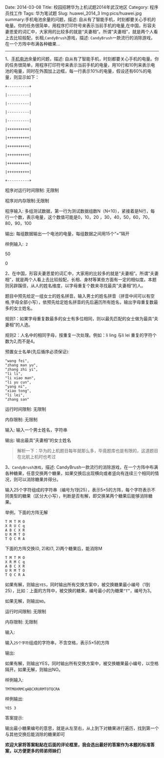 Date: 2014-03-08
Title: 校园招聘华为上机试题2014年武汉地区
Category: 程序员找工作
Tags: 华为笔试题
Slug: huawei_2014_3
Img:pics/huawei.jpg
summary:手机电池余量的问题，描述: 自从有了智能手机，时刻都要关心手机的电量。你的任务很简单，用程序打印符号来表示当前手机的电量,在中国，形容夫妻恩爱的词汇中，大家用的比较多的就是“夫妻相”。所谓“夫妻相”，就是两个人看上去比较般配，长相,`CandyBrush`游戏，描述: `CandyBrush`一款流行的消除游戏，在一个方阵中布满各种糖果...

----------

1、<a href="http://www.yanyulin.info" target="_blank">手机电池</a>余量的问题，描述: 自从有了智能手机，时刻都要关心手机的电量。你的任务很简单，用程序打印符号来表示当前手机的电量，用10行和10列来表示电池的电量，同时在外围加上边框，每一行表示10%的电量，假设还有60%的电量，则显示如下：

    +----------+
    
    |----------|
    
    |----------|
    
    |----------|
    
    |----------|
    
    |++++++++++|
    
    |++++++++++|
    
    |++++++++++|
    
    |++++++++++|
    
    |++++++++++|
    
    |++++++++++|
    
    +----------+

程序对运行时间限制: 无限制 

程序对内存限制:无限制 

程序输入: 多组测试数据，第一行为测试数据组数N（N<10），紧接着是N行，每行一个数，表示电量，这个数值可能是0，10，20 ，30，40，50，60，70，80，90，100

输出: 每组数据输出一个电池的电量，每组数据之间用15个“=”隔开

样例输入:` 2`

50

0

2、在中国，形容夫妻恩爱的词汇中，大家用的比较多的就是“夫妻相”。所谓“夫妻相”，就是两个人看上去比较般配，长相、身材等某些方面有一定的相似度。本题则另辟蹊径，从人的姓名维度，以字母重复个数来寻找最具“夫妻相”的人。

题目中预先给定一组女士的姓名拼音。输入男士的姓名拼音（拼音中间可以有空格,字母全部小写），依预先给定姓名拼音的先后遍历所有姓名，输出字母重复数最多的女士姓名。

规则1：如果字母重复数最多的女士有多位相同，则以最先匹配的女士做为最具“夫妻相”的人选。

规则2：人名中的相同字母，按重复一次处理。例如：li ling 与li lei 重复的字符个数为2,而不是4。

预置女士名单(先后循序必须保证):

    "wang fei",
    "zhang man yu",
    "zhang zhi yi",
    "li li",
    "li xiao man",
    "li yu cun",
    "yang ni",
    "xiao tong",
    "li lei",
    "zhang san"

运行时间限制: 无限制 

内存限制: 无限制 

输入: 输入一个男士姓名，字符串 

输出: 输出最具“夫妻相”的女士姓名

>解析一下：华为的上机题目每年就那么多，毕竟题库也是有限的，这道题目在北航上机时也考过

3、`CandyBrush游戏`，描述: CandyBrush一款流行的消除游戏，在一个方阵中布满各种糖果，任意交换两个糖果，如果交换后出现横向或者竖向有连续三个相同的情况，则可以消除糖果并得分。

输入25个字符组成的字符串（编号为1到25），表示5×5的方阵，每个字符表示不同类型的糖果（区分大小写），判断是否有解，即交换某两个糖果后能够消除糖果。

举例，下面的方阵无解

    T M T M O
    X R U C q
    A B C X R
    U R M T O
    T Q C R A

下面的方阵交换(0, 2)和(1, 2)两个糖果后，能消除M

    T M T M O
    X R M C q
    A B C X R
    U R M T O
    T Q C R A

如果有解，则输出`YES`，同时输出所有交换方案中，被交换糖果最小编号（1到25），比如：上面的方阵中，被交换的糖果，编号最小的为糖果`“T”`，编号为3。

如果无解，则输出`NO`。

运行时间限制: 无限制

内存限制: 无限制

输入: 

输入`25个字符`组成的字符串，不含空格，表示5×5的方阵

输出: 

如果有解，则输出YES，同时输出所有交换方案中，被交换糖果最小编号，以空格隔开。如果无解，则输出NO。
 
样例输入: 

    TMTMOXRMCqABCXRURMTOTQCRA

样例输出: 
    
    YES 3

答案提示:  

输出最小糖果编号的意思，就是从左至右，从上到下对糖果进行遍历，找到第一个与其他交换后能消除的糖果即可

**欢迎大家将答案粘贴在后面的评论框里，我会选出最好的答案作为本题的标准答案，以方便更多的师弟师妹们**